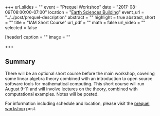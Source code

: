 +++
url_slides = ""
event = "Prequel Workshop"
date = "2017-08-09T08:00:00-07:00"
location = "[Earth Sciences Building](https://goo.gl/maps/EozyQzCHjeE2)"
event_url = "../../post/prequel-description"
abstract = ""
highlight = true
abstract_short = ""
title = "IAM Short Course"
url_pdf = ""
math = false
url_video = ""
selected = false

[header]
  caption = ""
  image = ""

+++

## Summary

There will be an optional short course before the main workshop, covering some linear algebra theory combined with an introduction to open source software tools for mathematical computing. This short course will run August 9-11 and will involve lectures on the theory, combined with computational examples. Notes will be posted.

For information including schedule and location, please visit the [prequel workshop](../../post/prequel-description) post. 